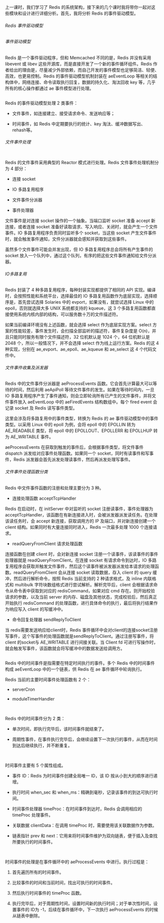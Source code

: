 上一课时，我们学习了 Redis 的系统架构，接下来的几个课时我将带你一起对这些模块和设计进行详细分析。首先，我将分析 Redis 的事件驱动模型。

###### Redis 事件驱动模型

###### 事件驱动模型

Redis 是一个事件驱动程序，但和 Memcached 不同的是，Redis 并没有采用 libevent 或 libev 这些开源库，而是直接开发了一个新的事件循环组件。Redis 作者给出的理由是，尽量减少外部依赖，而自己开发的事件模型也足够简洁、轻便、高效，也更易控制。Redis 的事件驱动模型机制封装在 aeEventLoop 等相关的结构体中，网络连接、命令读取执行回复，数据的持久化、淘汰回收 key 等，几乎所有的核心操作都通过 ae 事件模型进行处理。

<Image alt="" src="http://s0.lgstatic.com/i/image2/M01/9F/BF/CgotOV2yv6iAHosMAAAaut5-Ziw997.png"/>

Redis 的事件驱动模型处理 2 类事件：

* 文件事件，如连接建立、接受请求命令、发送响应等；

* 时间事件，如 Redis 中定期要执行的统计、key 淘汰、缓冲数据写出、rehash等。

###### 文件事件处理

<Image alt="" src="http://s0.lgstatic.com/i/image2/M01/9F/9F/CgoB5l2yv6iAb3V5AACx5LFCsHM346.png"/>

Redis 的文件事件采用典型的 Reactor 模式进行处理。Redis 文件事件处理机制分为 4 部分：  

* 连接 socket

* IO 多路复用程序

* 文件事件分派器

* 事件处理器

文件事件是对连接 socket 操作的一个抽象。当端口监听 socket 准备 accept 新连接，或者连接 socket 准备好读取请求、写入响应、关闭时，就会产生一个文件事件。IO 多路复用程序负责同时监听多个 socket，当这些 socket 产生文件事件时，就会触发事件通知，文件分派器就会感知并获取到这些事件。

虽然多个文件事件可能会并发出现，但 IO 多路复用程序总会将所有产生事件的 socket 放入一个队列中，通过这个队列，有序的把这些文件事件通知给文件分派器。

###### IO多路复用

Redis 封装了 4 种多路复用程序，每种封装实现都提供了相同的 API 实现。编译时，会按照性能和系统平台，选择最佳的 IO 多路复用函数作为底层实现，选择顺序是，首先尝试选择 Solaries 中的 evport，如果没有，就尝试选择 Linux 中的 epoll，否则就选择大多 UNIX 系统都支持的 kqueue，这 3 个多路复用函数都直接使用系统内核内部的结构，可以服务数十万的文件描述符。

如果当前编译环境没有上述函数，就会选择 select 作为底层实现方案。select 方案的性能较差，事件发生时，会扫描全部监听的描述符，事件复杂度是 O(n)，并且只能同时服务有限个文件描述符，32 位机默认是 1024 个，64 位机默认是 2048 个，所以一般情况下，并不会选择 select 作为线上运行方案。Redis 的这 4 种实现，分别在 ae_evport、ae_epoll、ae_kqueue 和 ae_select 这 4 个代码文件中。

###### 文件事件收集及派发器

Redis 中的文件事件分派器是 aeProcessEvents 函数。它会首先计算最大可以等待的时间，然后利用 aeApiPoll 等待文件事件的发生。如果在等待时间内，一旦 IO 多路复用程序产生了事件通知，则会立即轮询所有已产生的文件事件，并将文件事件放入 aeEventLoop 中的 aeFiredEvents 结构数组中。每个 fired event 会记录 socket 及 Redis 读写事件类型。

这里会涉及将多路复用中的事件类型，转换为 Redis 的 ae 事件驱动模型中的事件类型。以采用 Linux 中的 epoll 为例，会将 epoll 中的 EPOLLIN 转为 AE_READABLE 类型，将 epoll 中的 EPOLLOUT、EPOLLERR 和 EPOLLHUP 转为 AE_WRITABLE 事件。

aeProcessEvents 在获取到触发的事件后，会根据事件类型，将文件事件 dispatch 派发给对应事件处理函数。如果同一个 socket，同时有读事件和写事件，Redis 派发器会首先派发处理读事件，然后再派发处理写事件。

###### 文件事件处理函数分类

Redis 中文件事件函数的注册和处理主要分为 3 种。

* 连接处理函数 acceptTcpHandler

Redis 在启动时，在 initServer 中对监听的 socket 注册读事件，事件处理器为 acceptTcpHandler，该函数在有新连接进入时，会被派发器派发读任务。在处理该读任务时，会 accept 新连接，获取调用方的 IP 及端口，并对新连接创建一个 client 结构。如果同时有大量连接同时进入，Redis 一次最多处理 1000 个连接请求。

* readQueryFromClient 请求处理函数

连接函数在创建 client 时，会对新连接 socket 注册一个读事件，该读事件的事件处理器就是 readQueryFromClient。在连接 socket 有请求命令到达时，IO 多路复用程序会获取并触发文件事件，然后这个读事件被派发器派发给本请求的处理函数。readQueryFromClient 会从连接 socket 读取数据，存入 client 的 query 缓冲，然后进行解析命令，按照 Redis 当前支持的 2 种请求格式，及 inline 内联格式和 multibulk 字符块数组格式进行尝试解析。解析完毕后，client 会根据请求命令从命令表中获取到对应的 redisCommand，如果对应 cmd 存在。则开始校验请求的参数，以及当前 server 的内存、磁盘及其他状态，完成校验后，然后真正开始执行 redisCommand 的处理函数，进行具体命令的执行，最后将执行结果作为响应写入 client 的写缓冲中。

* 命令回复处理器 sendReplyToClient

当 redis需要发送响应给client时，Redis 事件循环中会对client的连接socket注册写事件，这个写事件的处理函数就是sendReplyToClient。通过注册写事件，将 client 的socket与 AE_WRITABLE 进行间接关联。当 Client fd 可进行写操作时，就会触发写事件，该函数就会将写缓冲中的数据发送给调用方。

<Image alt="" src="http://s0.lgstatic.com/i/image2/M01/9F/BF/CgotOV2yv6iAclj-AABDYMWUBqc161.png"/>

Redis 中的时间事件是指需要在特定时间执行的事件。多个 Redis 中的时间事件构成 aeEventLoop 中的一个链表，供 Redis 在 ae 事件循环中轮询执行。

Redis 当前的主要时间事件处理函数有 2 个：

* serverCron

* moduleTimerHandler

<br />

Redis 中的时间事件分为 2 类：

* 单次时间，即执行完毕后，该时间事件就结束了。

* 周期性事件，在事件执行完毕后，会继续设置下一次执行的事件，从而在时间到达后继续执行，并不断重复。

<br />

时间事件主要有 5 个属性组成。

* 事件 ID：Redis 为时间事件创建全局唯一 ID，该 ID 按从小到大的顺序进行递增。

* 执行时间 when_sec 和 when_ms：精确到毫秒，记录该事件的到达可执行时间。

* 时间事件处理器 timeProc：在时间事件到达时，Redis 会调用相应的 timeProc 处理事件。

* 关联数据 clientData：在调用 timeProc 时，需要使用该关联数据作为参数。

* 链表指针 prev 和 next：它用来将时间事件维护为双向链表，便于插入及查找所要执行的时间事件。

<br />

时间事件的处理是在事件循环中的 aeProcessEvents 中进行。执行过程是：

1. 首先遍历所有的时间事件。

2. 比较事件的时间和当前时间，找出可执行的时间事件。

3. 然后执行时间事件的 timeProc 函数。

4. 执行完毕后，对于周期性时间，设置时间新的执行时间；对于单次性时间，设置事件的 ID为 -1，后续在事件循环中，下一次执行 aeProcessEvents 的时候从链表中删除。

